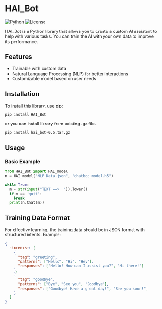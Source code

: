 # HAI_Bot

![Python](https://img.shields.io/badge/Python-3.x-blue)
![License](https://img.shields.io/badge/License-MIT-green)

HAI_Bot is a Python library that allows you to create a custom AI assistant to help with various tasks. You can train the AI with your own data to improve its performance.

## Features
- Trainable with custom data
- Natural Language Processing (NLP) for better interactions
- Customizable model based on user needs

## Installation

To install this library, use pip:

```bash
pip install HAI_Bot
```

or you can install library from existing .gz file.
```bash
pip install hai_bot-0.5.tar.gz
```

## Usage

### Basic Example
```python
from HAI_Bot import HAI_model
n = HAI_model("NLP_Data.json", "chatbot_model.h5")

while True:
  m = str(input("TEXT ==>  ")).lower()
  if m == 'quit':
    break
  print(n.Chat(m))
```

## Training Data Format
For effective learning, the training data should be in JSON format with structured intents. Example:

```json
{
  "intents": [
    {
      "tag": "greeting",
      "patterns": ["Hello", "Hi", "Hey"],
      "responses": ["Hello! How can I assist you?", "Hi there!"]
    },
    {
      "tag": "goodbye",
      "patterns": ["Bye", "See you", "Goodbye"],
      "responses": ["Goodbye! Have a great day!", "See you soon!"]
    }
  ]
}
```
